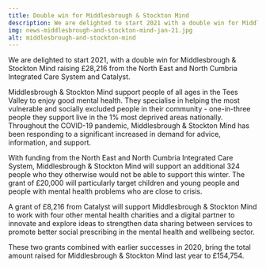 ```yaml
---
title: Double win for Middlesbrough & Stockton Mind
description: We are delighted to start 2021 with a double win for Middlesbrough & Stockton Mind, raising £28,216 from the North East and North Cumbria ICS and Catalyst.
img: news-middlesbrough-and-stockton-mind-jan-21.jpg
alt: middlesbrough-and-stockton-mind
---
```


We are delighted to start 2021, with a double win for Middlesbrough & Stockton Mind raising £28,216 from the North East and North Cumbria Integrated Care System and Catalyst.

Middlesbrough & Stockton Mind support people of all ages in the Tees Valley to enjoy good mental health. They specialise in helping the most vulnerable and socially excluded people in their community - one-in-three people they support live in the 1% most deprived areas nationally. Throughout the COVID-19 pandemic, Middlesbrough & Stockton Mind has been responding to a significant increased in demand for advice, information, and support.

With funding from the North East and North Cumbria Integrated Care System, Middlesbrough & Stockton Mind will support an additional 324 people who they otherwise would not be able to support this winter. The grant of £20,000 will particularly target children and young people and people with mental health problems who are close to crisis.

A grant of £8,216 from Catalyst will support Middlesbrough & Stockton Mind to work with four other mental health charities and a digital partner to innovate and explore ideas to strengthen data sharing between services to promote better social prescribing in the mental health and wellbeing sector.

These two grants combined with earlier successes in 2020, bring the total amount raised for Middlesbrough & Stockton Mind last year to £154,754.
